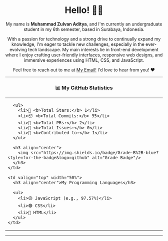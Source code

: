 <h1 align="center">Hello! 👋😄</h1>

<p align="center">
  My name is <b>Muhammad Zulvan Aditya</b>, and I'm currently an undergraduate student in my 6th semester, based in Surabaya, Indonesia.
</p>

<p align="center">
  With a passion for technology and a strong drive to continually expand my knowledge, I'm eager to tackle new challenges, especially in the ever-evolving tech landscape. 
  My main interests lie in front-end development where I enjoy crafting user-friendly interfaces, responsive web designs, and immersive experiences using HTML, CSS, and JavaScript.
</p>

<p align="center">
  Feel free to reach out to me at <a href="mailto:mzulvanadtya44@gmail.com">My Email!</a> I'd love to hear from you! ❤️
</p>

---

<div align="center">

### 📊 My GitHub Statistics

<table>
  <tr>
    <td valign="top" width="50%">
      
      <ul>
        <li>🌟 <b>Total Stars:</b> 1</li>
        <li>📦 <b>Total Commits:</b> 95</li>
        <li>🚀 <b>Total PRs:</b> 2</li>
        <li>🐛 <b>Total Issues:</b> 0</li>
        <li>📍 <b>Contributed to:</b> 1</li>
      </ul>

      <h3 align="center">
        <img src="https://img.shields.io/badge/Grade-B%2B-blue?style=for-the-badge&logo=github" alt="Grade Badge"/>
      </h3>
    </td>

    <td valign="top" width="50%">
      <h3 align="center">My Programming Languages</h3>

      <ul>
        <li>🟡 JavaScript (e.g., 97.57%)</li>
        <li>🟣 CSS</li>
        <li>🔵 HTML</li>
      </ul>
    </td>
  </tr>
</table>

</div>

---

